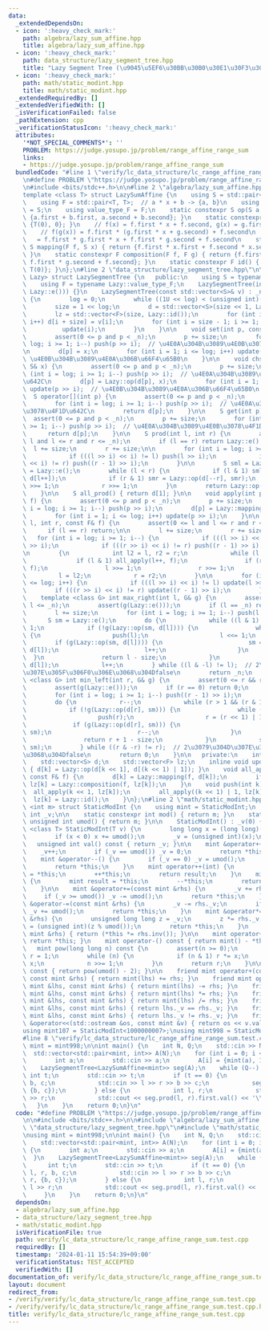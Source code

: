 ```yaml
---
data:
  _extendedDependsOn:
  - icon: ':heavy_check_mark:'
    path: algebra/lazy_sum_affine.hpp
    title: algebra/lazy_sum_affine.hpp
  - icon: ':heavy_check_mark:'
    path: data_structure/lazy_segment_tree.hpp
    title: "Lazy Segment Tree (\u9045\u5EF6\u30BB\u30B0\u30E1\u30F3\u30C8\u6728)"
  - icon: ':heavy_check_mark:'
    path: math/static_modint.hpp
    title: math/static_modint.hpp
  _extendedRequiredBy: []
  _extendedVerifiedWith: []
  _isVerificationFailed: false
  _pathExtension: cpp
  _verificationStatusIcon: ':heavy_check_mark:'
  attributes:
    '*NOT_SPECIAL_COMMENTS*': ''
    PROBLEM: https://judge.yosupo.jp/problem/range_affine_range_sum
    links:
    - https://judge.yosupo.jp/problem/range_affine_range_sum
  bundledCode: "#line 1 \"verify/lc_data_structure/lc_range_affine_range_sum.test.cpp\"\
    \n#define PROBLEM \"https://judge.yosupo.jp/problem/range_affine_range_sum\"\n\
    \n#include <bits/stdc++.h>\n\n#line 2 \"algebra/lazy_sum_affine.hpp\"\n\n// https://atcoder.jp/contests/practice2/tasks/practice2_k\n\
    template <class T> struct LazySumAffine {\n    using S = std::pair<T, int>;\n\
    \    using F = std::pair<T, T>;  // a * x + b -> {a, b}\n    using value_type_S\
    \ = S;\n    using value_type_F = F;\n    static constexpr S op(S a, S b) { return\
    \ {a.first + b.first, a.second + b.second}; }\n    static constexpr S e() { return\
    \ {T(0), 0}; }\n    // f(x) = f.first * x + f.second, g(x) = g.first * x + g.second\n\
    \    // f(g(x)) = f.first * (g.first * x + g.second) + f.second\n    //      \
    \   = f.first * g.first * x + f.first * g.second + f.second\n    static constexpr\
    \ S mapping(F f, S x) { return {f.first * x.first + f.second * x.second, x.second};\
    \ }\n    static constexpr F composition(F f, F g) { return {f.first * g.first,\
    \ f.first * g.second + f.second}; }\n    static constexpr F id() { return {T(1),\
    \ T(0)}; }\n};\n#line 2 \"data_structure/lazy_segment_tree.hpp\"\n\ntemplate <class\
    \ Lazy> struct LazySegmentTree {\n   public:\n    using S = typename Lazy::value_type_S;\n\
    \    using F = typename Lazy::value_type_F;\n    LazySegmentTree(int n) : LazySegmentTree(std::vector<S>(n,\
    \ Lazy::e())) {}\n    LazySegmentTree(const std::vector<S>& v) : _n((int)v.size())\
    \ {\n        log = 0;\n        while ((1U << log) < (unsigned int)(_n)) log++;\n\
    \        size = 1 << log;\n        d = std::vector<S>(size << 1, Lazy::e());\n\
    \        lz = std::vector<F>(size, Lazy::id());\n        for (int i = 0; i < _n;\
    \ i++) d[i + size] = v[i];\n        for (int i = size - 1; i >= 1; i--) {\n  \
    \          update(i);\n        }\n    }\n\n    void set(int p, const S& x) {\n\
    \        assert(0 <= p and p < _n);\n        p += size;\n        for (int i =\
    \ log; i >= 1; i--) push(p >> i);  // \u4E0A\u304B\u3089\u4E0B\u3078\u4F1D\u642C\
    \n        d[p] = x;\n        for (int i = 1; i <= log; i++) update(p >> i);  //\
    \ \u4E0B\u304B\u3089\u4E0A\u306B\u66F4\u65B0\n    }\n\n    void chset(int p, const\
    \ S& x) {\n        assert(0 <= p and p < _n);\n        p += size;\n        for\
    \ (int i = log; i >= 1; i--) push(p >> i);  // \u4E0A\u304B\u3089\u4E0B\u3078\u4F1D\
    \u642C\n        d[p] = Lazy::op(d[p], x);\n        for (int i = 1; i <= log; i++)\
    \ update(p >> i);  // \u4E0B\u304B\u3089\u4E0A\u306B\u66F4\u65B0\n    }\n\n  \
    \  S operator[](int p) {\n        assert(0 <= p and p < _n);\n        p += size;\n\
    \        for (int i = log; i >= 1; i--) push(p >> i);  // \u4E0A\u304B\u3089\u4E0B\
    \u3078\u4F1D\u642C\n        return d[p];\n    }\n\n    S get(int p) {\n      \
    \  assert(0 <= p and p < _n);\n        p += size;\n        for (int i = log; i\
    \ >= 1; i--) push(p >> i);  // \u4E0A\u304B\u3089\u4E0B\u3078\u4F1D\u642C\n  \
    \      return d[p];\n    }\n\n    S prod(int l, int r) {\n        assert(0 <=\
    \ l and l <= r and r <= _n);\n        if (l == r) return Lazy::e();\n\n      \
    \  l += size;\n        r += size;\n\n        for (int i = log; i >= 1; i--) {\n\
    \            if (((l >> i) << i) != l) push(l >> i);\n            if (((r >> i)\
    \ << i) != r) push((r - 1) >> i);\n        }\n\n        S sml = Lazy::e(), smr\
    \ = Lazy::e();\n        while (l < r) {\n            if (l & 1) sml = Lazy::op(sml,\
    \ d[l++]);\n            if (r & 1) smr = Lazy::op(d[--r], smr);\n            l\
    \ >>= 1;\n            r >>= 1;\n        }\n        return Lazy::op(sml, smr);\n\
    \    }\n\n    S all_prod() { return d[1]; }\n\n    void apply(int p, const F&\
    \ f) {\n        assert(0 <= p and p < _n);\n        p += size;\n        for (int\
    \ i = log; i >= 1; i--) push(p >> i);\n        d[p] = Lazy::mapping(f, d[p]);\n\
    \        for (int i = 1; i <= log; i++) update(p >> i);\n    }\n\n    void apply(int\
    \ l, int r, const F& f) {\n        assert(0 <= l and l <= r and r <= _n);\n  \
    \      if (l == r) return;\n\n        l += size;\n        r += size;\n\n     \
    \   for (int i = log; i >= 1; i--) {\n            if (((l >> i) << i) != l) push(l\
    \ >> i);\n            if (((r >> i) << i) != r) push((r - 1) >> i);\n        }\n\
    \n        {\n            int l2 = l, r2 = r;\n            while (l < r) {\n  \
    \              if (l & 1) all_apply(l++, f);\n                if (r & 1) all_apply(--r,\
    \ f);\n                l >>= 1;\n                r >>= 1;\n            }\n   \
    \         l = l2;\n            r = r2;\n        }\n\n        for (int i = 1; i\
    \ <= log; i++) {\n            if (((l >> i) << i) != l) update(l >> i);\n    \
    \        if (((r >> i) << i) != r) update((r - 1) >> i);\n        }\n    }\n\n\
    \    template <class G> int max_right(int l, G& g) {\n        assert(0 <= l &&\
    \ l <= _n);\n        assert(g(Lazy::e()));\n        if (l == _n) return _n;\n\
    \        l += size;\n        for (int i = log; i >= 1; i--) push(l >> i);\n  \
    \      S sm = Lazy::e();\n        do {\n            while ((l & 1) == 0) l >>=\
    \ 1;\n            if (!g(Lazy::op(sm, d[l]))) {\n                while (l < size)\
    \ {\n                    push(l);\n                    l <<= 1;\n            \
    \        if (g(Lazy::op(sm, d[l]))) {\n                        sm = Lazy::op(sm,\
    \ d[l]);\n                        l++;\n                    }\n              \
    \  }\n                return l - size;\n            }\n            sm = Lazy::op(sm,\
    \ d[l]);\n            l++;\n        } while ((l & -l) != l);  // 2\u3079\u304D\
    \u307E\u305F\u306F0\u306E\u3068\u304Dfalse\n        return _n;\n    }\n\n    template\
    \ <class G> int min_left(int r, G& g) {\n        assert(0 <= r && r <= _n);\n\
    \        assert(g(Lazy::e()));\n        if (r == 0) return 0;\n        r += size;\n\
    \        for (int i = log; i >= 1; i--) push((r - 1) >> i);\n        S sm = Lazy::e();\n\
    \        do {\n            r--;\n            while (r > 1 && (r & 1)) r >>= 1;\n\
    \            if (!g(Lazy::op(d[r], sm))) {\n                while (r < size) {\n\
    \                    push(r);\n                    r = (r << 1) | 1;\n       \
    \             if (g(Lazy::op(d[r], sm))) {\n                        sm = Lazy::op(d[r],\
    \ sm);\n                        r--;\n                    }\n                }\n\
    \                return r + 1 - size;\n            }\n            sm = Lazy::op(d[r],\
    \ sm);\n        } while ((r & -r) != r);  // 2\u3079\u304D\u307E\u305F\u306F0\u306E\
    \u3068\u304Dfalse\n        return 0;\n    }\n\n   private:\n    int _n, log, size;\n\
    \    std::vector<S> d;\n    std::vector<F> lz;\n    inline void update(int k)\
    \ { d[k] = Lazy::op(d[k << 1], d[(k << 1) | 1]); }\n    void all_apply(int k,\
    \ const F& f) {\n        d[k] = Lazy::mapping(f, d[k]);\n        if (k < size)\
    \ lz[k] = Lazy::composition(f, lz[k]);\n    }\n    void push(int k) {\n      \
    \  all_apply(k << 1, lz[k]);\n        all_apply((k << 1) | 1, lz[k]);\n      \
    \  lz[k] = Lazy::id();\n    }\n};\n#line 2 \"math/static_modint.hpp\"\n\ntemplate\
    \ <int m> struct StaticModInt {\n    using mint = StaticModInt;\n    unsigned\
    \ int _v;\n\n    static constexpr int mod() { return m; }\n    static constexpr\
    \ unsigned int umod() { return m; }\n\n    StaticModInt() : _v(0) {}\n\n    template\
    \ <class T> StaticModInt(T v) {\n        long long x = (long long)(v % (long long)(umod()));\n\
    \        if (x < 0) x += umod();\n        _v = (unsigned int)(x);\n    }\n\n \
    \   unsigned int val() const { return _v; }\n\n    mint &operator++() {\n    \
    \    _v++;\n        if (_v == umod()) _v = 0;\n        return *this;\n    }\n\
    \    mint &operator--() {\n        if (_v == 0) _v = umod();\n        _v--;\n\
    \        return *this;\n    }\n    mint operator++(int) {\n        mint result\
    \ = *this;\n        ++*this;\n        return result;\n    }\n    mint operator--(int)\
    \ {\n        mint result = *this;\n        --*this;\n        return result;\n\
    \    }\n\n    mint &operator+=(const mint &rhs) {\n        _v += rhs._v;\n   \
    \     if (_v >= umod()) _v -= umod();\n        return *this;\n    }\n    mint\
    \ &operator-=(const mint &rhs) {\n        _v -= rhs._v;\n        if (_v >= umod())\
    \ _v += umod();\n        return *this;\n    }\n    mint &operator*=(const mint\
    \ &rhs) {\n        unsigned long long z = _v;\n        z *= rhs._v;\n        _v\
    \ = (unsigned int)(z % umod());\n        return *this;\n    }\n    mint &operator/=(const\
    \ mint &rhs) { return (*this *= rhs.inv()); }\n\n    mint operator+() const {\
    \ return *this; }\n    mint operator-() const { return mint() - *this; }\n\n \
    \   mint pow(long long n) const {\n        assert(n >= 0);\n        mint x = *this,\
    \ r = 1;\n        while (n) {\n            if (n & 1) r *= x;\n            x *=\
    \ x;\n            n >>= 1;\n        }\n        return r;\n    }\n\n    mint inv()\
    \ const { return pow(umod() - 2); }\n\n    friend mint operator+(const mint &lhs,\
    \ const mint &rhs) { return mint(lhs) += rhs; }\n    friend mint operator-(const\
    \ mint &lhs, const mint &rhs) { return mint(lhs) -= rhs; }\n    friend mint operator*(const\
    \ mint &lhs, const mint &rhs) { return mint(lhs) *= rhs; }\n    friend mint operator/(const\
    \ mint &lhs, const mint &rhs) { return mint(lhs) /= rhs; }\n    friend bool operator==(const\
    \ mint &lhs, const mint &rhs) { return lhs._v == rhs._v; }\n    friend bool operator!=(const\
    \ mint &lhs, const mint &rhs) { return lhs._v != rhs._v; }\n    friend std::ostream\
    \ &operator<<(std::ostream &os, const mint &v) { return os << v.val(); }\n};\n\
    using mint107 = StaticModInt<1000000007>;\nusing mint998 = StaticModInt<998244353>;\n\
    #line 8 \"verify/lc_data_structure/lc_range_affine_range_sum.test.cpp\"\nusing\
    \ mint = mint998;\n\nint main() {\n    int N, Q;\n    std::cin >> N >> Q;\n  \
    \  std::vector<std::pair<mint, int>> A(N);\n    for (int i = 0; i < N; i++) {\n\
    \        int a;\n        std::cin >> a;\n        A[i] = {mint(a), 1};\n    }\n\
    \    LazySegmentTree<LazySumAffine<mint>> seg(A);\n    while (Q--) {\n       \
    \ int t;\n        std::cin >> t;\n        if (t == 0) {\n            int l, r,\
    \ b, c;\n            std::cin >> l >> r >> b >> c;\n            seg.apply(l, r,\
    \ {b, c});\n        } else {\n            int l, r;\n            std::cin >> l\
    \ >> r;\n            std::cout << seg.prod(l, r).first.val() << '\\n';\n     \
    \   }\n    }\n    return 0;\n}\n"
  code: "#define PROBLEM \"https://judge.yosupo.jp/problem/range_affine_range_sum\"\
    \n\n#include <bits/stdc++.h>\n\n#include \"algebra/lazy_sum_affine.hpp\"\n#include\
    \ \"data_structure/lazy_segment_tree.hpp\"\n#include \"math/static_modint.hpp\"\
    \nusing mint = mint998;\n\nint main() {\n    int N, Q;\n    std::cin >> N >> Q;\n\
    \    std::vector<std::pair<mint, int>> A(N);\n    for (int i = 0; i < N; i++)\
    \ {\n        int a;\n        std::cin >> a;\n        A[i] = {mint(a), 1};\n  \
    \  }\n    LazySegmentTree<LazySumAffine<mint>> seg(A);\n    while (Q--) {\n  \
    \      int t;\n        std::cin >> t;\n        if (t == 0) {\n            int\
    \ l, r, b, c;\n            std::cin >> l >> r >> b >> c;\n            seg.apply(l,\
    \ r, {b, c});\n        } else {\n            int l, r;\n            std::cin >>\
    \ l >> r;\n            std::cout << seg.prod(l, r).first.val() << '\\n';\n   \
    \     }\n    }\n    return 0;\n}\n"
  dependsOn:
  - algebra/lazy_sum_affine.hpp
  - data_structure/lazy_segment_tree.hpp
  - math/static_modint.hpp
  isVerificationFile: true
  path: verify/lc_data_structure/lc_range_affine_range_sum.test.cpp
  requiredBy: []
  timestamp: '2024-01-11 15:54:39+09:00'
  verificationStatus: TEST_ACCEPTED
  verifiedWith: []
documentation_of: verify/lc_data_structure/lc_range_affine_range_sum.test.cpp
layout: document
redirect_from:
- /verify/verify/lc_data_structure/lc_range_affine_range_sum.test.cpp
- /verify/verify/lc_data_structure/lc_range_affine_range_sum.test.cpp.html
title: verify/lc_data_structure/lc_range_affine_range_sum.test.cpp
---
```

